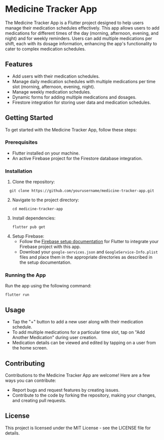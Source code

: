 # Medicine Tracker App

The Medicine Tracker App is a Flutter project designed to help users manage their medication schedules effectively. This app allows users to add medications for different times of the day (morning, afternoon, evening, and night) and for weekly reminders. Users can add multiple medications per shift, each with its dosage information, enhancing the app's functionality to cater to complex medication schedules.

## Features

- Add users with their medication schedules.
- Manage daily medication schedules with multiple medications per time slot (morning, afternoon, evening, night).
- Manage weekly medication schedules.
- Dynamic forms for adding multiple medications and dosages.
- Firestore integration for storing user data and medication schedules.

## Getting Started

To get started with the Medicine Tracker App, follow these steps:

### Prerequisites

- Flutter installed on your machine.
- An active Firebase project for the Firestore database integration.

### Installation

1. Clone the repository:
 ```
   git clone https://github.com/yourusername/medicine-tracker-app.git
   ```
2. Navigate to the project directory:
   ```
   cd medicine-tracker-app
   ```
3. Install dependencies:
   ```
   flutter pub get
   ```
4. Setup Firebase:
   - Follow the [Firebase setup documentation](https://firebase.flutter.dev/docs/overview) for Flutter to integrate your Firebase project with this app.
   - Download your `google-services.json` and `GoogleService-Info.plist` files and place them in the appropriate directories as described in the setup documentation.

### Running the App

Run the app using the following command:

```
flutter run
```

## Usage

- Tap the "+" button to add a new user along with their medication schedule.
- To add multiple medications for a particular time slot, tap on "Add Another Medication" during user creation.
- Medication details can be viewed and edited by tapping on a user from the home screen.

## Contributing

Contributions to the Medicine Tracker App are welcome! Here are a few ways you can contribute:

- Report bugs and request features by creating issues.
- Contribute to the code by forking the repository, making your changes, and creating pull requests.


## License
This project is licensed under the MIT License - see the LICENSE file for details.
```
